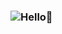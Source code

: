 ### <img src="https://readme-typing-svg.herokuapp.com?font=Fira+Code&pause=100&color=000000&background=354BFF00&width=600&lines=<👋Hello/>;<👋Namaste/>;<👋Bonjour/>;<👋Ciao/>;<👋Ni+hao/>"  alt="Hello👋" />

<!-- 
**Rajat-Gupta448/Rajat-Gupta448** is a ✨ _special_ ✨ repository because its `README.md` (this file) appears on your GitHub profile. -->

<!-- Here are some ideas to get you started:

- 🔭 I’m currently working on ...
- 🌱 I’m currently learning ...
- 👯 I’m looking to collaborate on ...
- 🤔 I’m looking for help with ...
- 💬 Ask me about ...
- 📫 How to reach me: ...
- 😄 Pronouns: ...
- ⚡ Fun fact: ...

 -->

